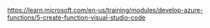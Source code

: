 https://learn.microsoft.com/en-us/training/modules/develop-azure-functions/5-create-function-visual-studio-code